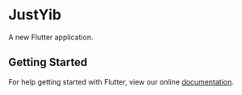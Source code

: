 # JustYib

A new Flutter application.

## Getting Started

For help getting started with Flutter, view our online
[documentation](https://flutter.io/).
